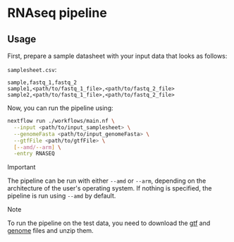 # RNAseq pipeline

## Usage

First, prepare a sample datasheet with your input data that looks as follows:

`samplesheet.csv`:

```csv
sample,fastq_1,fastq_2
sample1,<path/to/fastq_1_file>,<path/to/fastq_2_file>
sample2,<path/to/fastq_1_file>,<path/to/fastq_2_file>
```

Now, you can run the pipeline using:

```bash
nextflow run ./workflows/main.nf \
  --input <path/to/input_samplesheet> \
  --genomeFasta <path/to/input_genomeFasta> \
  --gtfFile <path/to/gtfFile> \
  [--amd/--arm] \
  -entry RNASEQ
```
> [!IMPORTANT]
> The pipeline can be run with either `--amd` or `--arm`, depending on the architecture of the user's operating system. If nothing is specified, the pipeline is run using `--amd` by default.

> [!NOTE]
> To run the pipeline on the test data, you need to download the [gtf](https://ftp.ncbi.nlm.nih.gov/genomes/all/GCF/000/001/635/GCF_000001635.27_GRCm39/GCF_000001635.27_GRCm39_genomic.gtf.gz) and [genome](https://ftp.ncbi.nlm.nih.gov/genomes/all/GCF/000/001/635/GCF_000001635.27_GRCm39/GCF_000001635.27_GRCm39_genomic.fna.gz) files and unzip them. 

